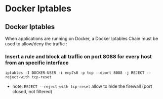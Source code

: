 # Docker Iptables

## Docker Iptables

When applications are running on Docker, a Docker Iptables Chain must be used to allow/deny the traffic :

### Insert a rule and block all traffic on port 8088 for every host from an specific interface

```text
iptables -I DOCKER-USER -i enp7s0 -p tcp --dport 8088 -j REJECT --reject-with tcp-reset
```

* note: `REJECT --reject-with tcp-reset` allow to hide the firewall \(port closed, not filtered\)

